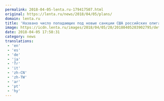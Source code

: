 ```yaml
---
permalink: 2018-04-05-lenta.ru-179417507.html
original: https://lenta.ru/news/2018/04/05/plans/
domain: lenta.ru
title: 'Названо число попадающих под новые санкции США российских олигархов'
image: https://icdn.lenta.ru/images/2018/04/05/20/20180405203902795/detail_bd01427cce39c4abad13c33bf30e2d6f.jpg
date: 2018-04-05 17:58:31
category: news
translations: 
 - 'en'
 - 'es'
 - 'de'
 - 'ja'
 - 'fr'
 - 'it'
 - 'zh-CN'
 - 'zh-TW'
 - 'ar'
 - 'pt'
 - 'hy'
---
```


